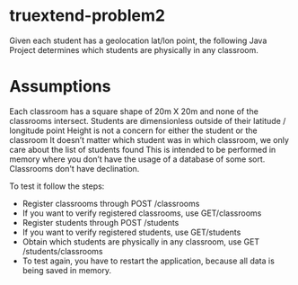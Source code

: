 # truextend-problem2

Given each student has a geolocation lat/lon point, the following Java Project determines which students are physically in any classroom.

# Assumptions
 
Each classroom has a square shape of 20m X 20m and none of the classrooms intersect.
Students are dimensionless outside of their latitude / longitude point
Height is not a concern for either the student or the classroom
It doesn’t matter which student was in which classroom, we only care about the list of students found
This is intended to be performed in memory where you don’t have the usage of a database of some sort. 
Classrooms don't have declination.

To test it follow the steps:
- Register classrooms through POST /classrooms
- If you want to verify registered classrooms, use GET/classrooms
- Register students through POST /students
- If you want to verify registered students, use GET/students
- Obtain which students are physically in any classroom, use GET /students/classrooms
- To test again, you have to restart the application, because all data is being saved in memory.

